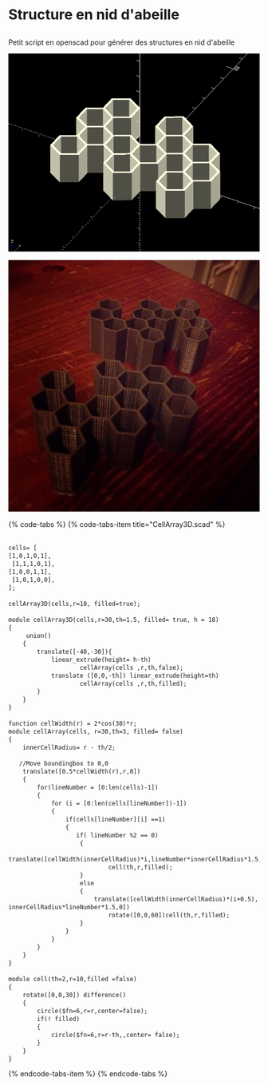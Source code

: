 # Structure en nid d'abeille

## 

Petit script en openscad pour générer des structures en nid d'abeille

![](../.gitbook/assets/image%20%2853%29.png)

![](../.gitbook/assets/image%20%288%29.png)





{% code-tabs %}
{% code-tabs-item title="CellArray3D.scad" %}
```text

cells= [
[1,0,1,0,1],
 [1,1,1,0,1],
[1,0,0,1,1],
 [1,0,1,0,0],
];
 
cellArray3D(cells,r=10, filled=true);
 
module cellArray3D(cells,r=30,th=1.5, filled= true, h = 18)
{
     union()
    {
        translate([-40,-30]){
            linear_extrude(height= h-th)
                    cellArray(cells ,r,th,false);
            translate ([0,0,-th]) linear_extrude(height=th)  
                    cellArray(cells ,r,th,filled);
        }
    }
}
 
function cellWidth(r) = 2*cos(30)*r;
module cellArray(cells, r=30,th=3, filled= false)
{
    innerCellRadius= r - th/2;
 
   //Move boundingbox to 0,0
    translate([0.5*cellWidth(r),r,0])
    {
        for(lineNumber = [0:len(cells)-1])
        {
            for (i = [0:len(cells[lineNumber])-1])
            {
                if(cells[lineNumber][i] ==1)
                {
                   if( lineNumber %2 == 0)
                    {    
                        translate([cellWidth(innerCellRadius)*i,lineNumber*innerCellRadius*1.5,0]) 
                            cell(th,r,filled);
                    }
                    else
                    {            
                        translate([cellWidth(innerCellRadius)*(i+0.5), innerCellRadius*lineNumber*1.5,0]) 
                            rotate([0,0,60])cell(th,r,filled);
                    }
                }
            }       
        }
    }
}
 
module cell(th=2,r=10,filled =false)
{
    rotate([0,0,30]) difference()
    {
        circle($fn=6,r=r,center=false);
        if(! filled)
        {
            circle($fn=6,r=r-th,,center= false);
        }
    }
}

```
{% endcode-tabs-item %}
{% endcode-tabs %}

